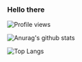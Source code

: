 ### Hello there

![Profile views](https://gpvc.arturio.dev/Pepiloto)

![Anurag's github stats](https://github-readme-stats.vercel.app/api?username=Pepiloto&count_private=true&show_icons=true&theme=dark&include_all_commits=true)

![Top Langs](https://github-readme-stats.vercel.app/api/top-langs/?username=Pepiloto&layout=compact&langs_count=10theme=dark)
